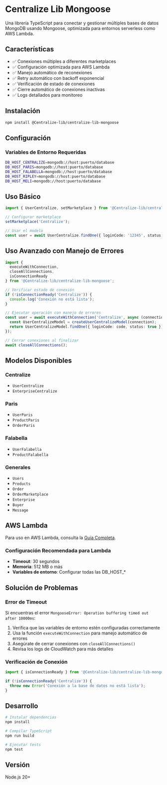 # Centralize Lib Mongoose

Una librería TypeScript para conectar y gestionar múltiples bases de datos MongoDB usando Mongoose, optimizada para entornos serverless como AWS Lambda.

## Características

- ✅ Conexiones múltiples a diferentes marketplaces
- ✅ Configuración optimizada para AWS Lambda
- ✅ Manejo automático de reconexiones
- ✅ Retry automático con backoff exponencial
- ✅ Verificación de estado de conexiones
- ✅ Cierre automático de conexiones inactivas
- ✅ Logs detallados para monitoreo

## Instalación

```bash
npm install @Centralize-lib/centralize-lib-mongoose
```

## Configuración

### Variables de Entorno Requeridas

```bash
DB_HOST_CENTRALIZE=mongodb://host:puerto/database
DB_HOST_PARIS=mongodb://host:puerto/database
DB_HOST_FALABELLA=mongodb://host:puerto/database
DB_HOST_RIPLEY=mongodb://host:puerto/database
DB_HOST_MELI=mongodb://host:puerto/database
```

## Uso Básico

```typescript
import { UserCentralize, setMarketplace } from '@Centralize-lib/centralize-lib-mongoose';

// Configurar marketplace
setMarketplace('Centralize');

// Usar el modelo
const user = await UserCentralize.findOne({ loginCode: '12345', status: true });
```

## Uso Avanzado con Manejo de Errores

```typescript
import { 
  executeWithConnection, 
  closeAllConnections,
  isConnectionReady 
} from '@Centralize-lib/centralize-lib-mongoose';

// Verificar estado de conexión
if (!isConnectionReady('Centralize')) {
  console.log('Conexión no está lista');
}

// Ejecutar operación con manejo de errores
const user = await executeWithConnection('Centralize', async (connection) => {
  const UserCentralizeModel = createUserCentralizeModel(connection);
  return UserCentralizeModel.findOne({ loginCode: code, status: true });
});

// Cerrar conexiones al finalizar
await closeAllConnections();
```

## Modelos Disponibles

### Centralize
- `UserCentralize`
- `EnterpriseCentralize`

### Paris
- `UserParis`
- `ProductParis`
- `OrderParis`

### Falabella
- `UserFalabella`
- `ProductFalabella`

### Generales
- `Users`
- `Products`
- `Order`
- `OrderMarketplace`
- `Enterprise`
- `Buyer`
- `Message`

## AWS Lambda

Para uso en AWS Lambda, consulta la [Guía Completa](AWS_LAMBDA_GUIDE.md).

### Configuración Recomendada para Lambda

- **Timeout**: 30 segundos
- **Memoria**: 512 MB o más
- **Variables de entorno**: Configurar todas las DB_HOST_*

## Solución de Problemas

### Error de Timeout

Si encuentras el error `MongooseError: Operation buffering timed out after 10000ms`:

1. Verifica que las variables de entorno estén configuradas correctamente
2. Usa la función `executeWithConnection` para manejo automático de errores
3. Asegúrate de cerrar conexiones con `closeAllConnections()`
4. Revisa los logs de CloudWatch para más detalles

### Verificación de Conexión

```typescript
import { isConnectionReady } from '@Centralize-lib/centralize-lib-mongoose';

if (!isConnectionReady('Centralize')) {
  throw new Error('Conexión a la base de datos no está lista');
}
```

## Desarrollo

```bash
# Instalar dependencias
npm install

# Compilar TypeScript
npm run build

# Ejecutar tests
npm test
```

## Versión

Node.js 20+
